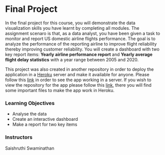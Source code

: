 # Final Project
In the final project for this course, you will demonstrate the data visualization skills you have learnt by completing all modules. The assignment scenaro is that, as a data analyst, you have been given a task to monitor and report US domestic airline flights performance. The goal is to analyze the performance of the reporting airline to improve flight reliability thereby improving customer reliability. You will create a dashboard with two key report items: __Yearly airline performance report__ and __Yearly average flight delay statistics__ with a year range between 2005 and 2020.

This project was also created in another repository in order to deploy the application in a [Heroku](https://www.heroku.com/) server and make it available for anyone. Please follow this [link](https://us-flight-performance.herokuapp.com/) in order to see the app working in a server. If you wish to view the repository for the app please follow this [link](https://github.com/saulovillasenor/us_airline_flights_performance_dashboard), there you will find some important files to make the app work in Heroku.


### Learning Objectives
- Analyse the data 
- Create an interactive dashboard
- Make a report for two key items

### Instructors
Saishruthi Swaminathan
